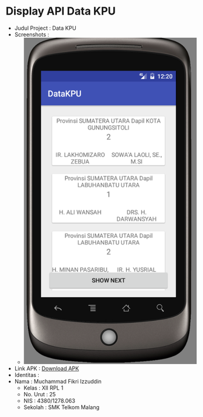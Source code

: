 # Display API Data KPU

* Judul Project : Data KPU
* Screenshots :
  * ![SS](https://github.com/oyi77/Display-Data-KPU/blob/master/Data-KPU1.png)
* Link APK :
  [Download APK](https://github.com/oyi77/Display-Data-KPU/blob/master/data-kpu.apk)
* Identitas :
* Nama     : Muchammad Fikri Izzuddin
  * Kelas    : XII RPL 1
  * No. Urut : 25
  * NIS      : 4380/1278.063
  * Sekolah  : SMK Telkom Malang
